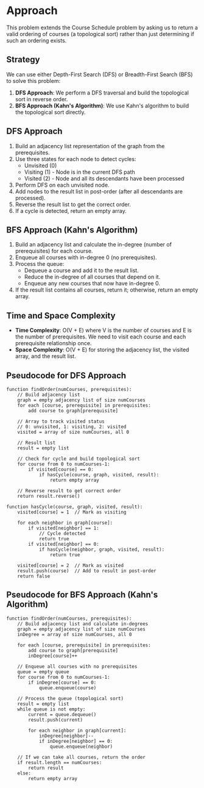 # Approach

This problem extends the Course Schedule problem by asking us to return a valid ordering of courses (a topological sort) rather than just determining if such an ordering exists.

## Strategy
We can use either Depth-First Search (DFS) or Breadth-First Search (BFS) to solve this problem:

1. **DFS Approach**: We perform a DFS traversal and build the topological sort in reverse order.
2. **BFS Approach (Kahn's Algorithm)**: We use Kahn's algorithm to build the topological sort directly.

## DFS Approach
1. Build an adjacency list representation of the graph from the prerequisites.
2. Use three states for each node to detect cycles:
   - Unvisited (0)
   - Visiting (1) - Node is in the current DFS path
   - Visited (2) - Node and all its descendants have been processed
3. Perform DFS on each unvisited node.
4. Add nodes to the result list in post-order (after all descendants are processed).
5. Reverse the result list to get the correct order.
6. If a cycle is detected, return an empty array.

## BFS Approach (Kahn's Algorithm)
1. Build an adjacency list and calculate the in-degree (number of prerequisites) for each course.
2. Enqueue all courses with in-degree 0 (no prerequisites).
3. Process the queue:
   - Dequeue a course and add it to the result list.
   - Reduce the in-degree of all courses that depend on it.
   - Enqueue any new courses that now have in-degree 0.
4. If the result list contains all courses, return it; otherwise, return an empty array.

## Time and Space Complexity
- **Time Complexity**: O(V + E) where V is the number of courses and E is the number of prerequisites. We need to visit each course and each prerequisite relationship once.
- **Space Complexity**: O(V + E) for storing the adjacency list, the visited array, and the result list.

## Pseudocode for DFS Approach
```
function findOrder(numCourses, prerequisites):
    // Build adjacency list
    graph = empty adjacency list of size numCourses
    for each [course, prerequisite] in prerequisites:
        add course to graph[prerequisite]
    
    // Array to track visited status
    // 0: unvisited, 1: visiting, 2: visited
    visited = array of size numCourses, all 0
    
    // Result list
    result = empty list
    
    // Check for cycle and build topological sort
    for course from 0 to numCourses-1:
        if visited[course] == 0:
            if hasCycle(course, graph, visited, result):
                return empty array
    
    // Reverse result to get correct order
    return result.reverse()

function hasCycle(course, graph, visited, result):
    visited[course] = 1  // Mark as visiting
    
    for each neighbor in graph[course]:
        if visited[neighbor] == 1:
            // Cycle detected
            return true
        if visited[neighbor] == 0:
            if hasCycle(neighbor, graph, visited, result):
                return true
    
    visited[course] = 2  // Mark as visited
    result.push(course)  // Add to result in post-order
    return false
```

## Pseudocode for BFS Approach (Kahn's Algorithm)
```
function findOrder(numCourses, prerequisites):
    // Build adjacency list and calculate in-degrees
    graph = empty adjacency list of size numCourses
    inDegree = array of size numCourses, all 0
    
    for each [course, prerequisite] in prerequisites:
        add course to graph[prerequisite]
        inDegree[course]++
    
    // Enqueue all courses with no prerequisites
    queue = empty queue
    for course from 0 to numCourses-1:
        if inDegree[course] == 0:
            queue.enqueue(course)
    
    // Process the queue (topological sort)
    result = empty list
    while queue is not empty:
        current = queue.dequeue()
        result.push(current)
        
        for each neighbor in graph[current]:
            inDegree[neighbor]--
            if inDegree[neighbor] == 0:
                queue.enqueue(neighbor)
    
    // If we can take all courses, return the order
    if result.length == numCourses:
        return result
    else:
        return empty array
```
